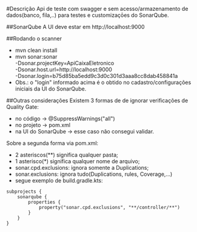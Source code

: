 #Descrição
Api de teste com swagger e sem acesso/armazenamento de dados(banco, fila,..) para testes e customizaçōes do SonarQube.

##SonarQube
A UI deve estar em http://localhost:9000

##Rodando o scanner
 - mvn clean install
 - mvn sonar:sonar \
    -Dsonar.projectKey=ApiCaixaEletronico \
    -Dsonar.host.url=http://localhost:9000 \
    -Dsonar.login=b75d85ba5edd9c3d0c301d3aaa8cc8dab458841a
 - Obs.: o "login" informado acima é o obtido no cadastro/configurações iniciais da UI do SonarQube.

##Outras considerações
Existem 3 formas de de ignorar verificações de Quality Gate:
 - no código -> @SuppressWarnings("all")
 - no projeto -> pom.xml
 - na UI do SonarQube -> esse caso não consegui validar.

Sobre a segunda forma via pom.xml:
 - 2 asteriscos(**) significa qualquer pasta;
 - 1 asterisco(*) significa qualquer nome de arquivo;
 - sonar.cpd.exclusions: ignora somente a Duplications;
 - sonar.exclusions: ignora tudo(Duplications, rules, Coverage,...)
 - segue exemplo de build.gradle.kts:
```
subprojects {
    sonarqube {
        properties {
            property("sonar.cpd.exclusions", "**/controller/**")
        }
    }
}
```
